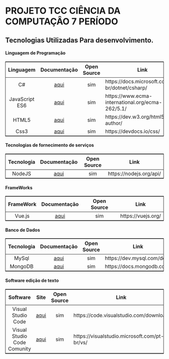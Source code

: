 # PROJETO TCC CIÊNCIA DA COMPUTAÇÂO 7 PERÍODO

<h2>Tecnologias Utilizadas Para desenvolvimento.</h2>

<h4>Linguagem de Programação</h4>

<table style="text-align:center;border:1px solid;">
  <thead>
    <tr>
      <th>Linguagem</th>
      <th>Documentação</th>
      <th>Open Source</th>
      <th>Link</th>
    </tr>
  </thead>
  <tbody>
    <tr>
      <td>C#</td>
      <td><a href="https://docs.microsoft.com/pt-br/dotnet/csharp/">aqui</a></td>
      <td>sim</td>
      <td style="text-align:left;">https://docs.microsoft.com/pt-br/dotnet/csharp/</td>
    </tr>
    <tr>
      <td>JavaScript ES6</td>
      <td><a href="https://www.ecma-international.org/ecma-262/5.1/">aqui</a></td>
      <td>sim</td>
      <td style="text-align:left;">https://www.ecma-international.org/ecma-262/5.1/</td>
    </tr>
    <tr>
      <td>HTML5</td>
      <td><a href="https://dev.w3.org/html5/html-author/">aqui</a></td>
      <td>sim</td>
      <td style="text-align:left;">https://dev.w3.org/html5/html-author/</td>
    </tr>
    <tr>
      <td>Css3</td>
      <td><a href="https://devdocs.io/css/">aqui</a></td>
      <td>sim</td>
      <td style="text-align:left;">https://devdocs.io/css/</td>
    </tr>
  </tbody>
</table>

<h4>Tecnologias de fornecimento de serviços</h4>

<table style="text-align:center;border:1px solid;">
  <thead>
    <tr>
      <th>Tecnologia</th>
      <th>Documentação</th>
      <th>Open Source</th>
      <th>Link</th>
    </tr>
  </thead>
  <tbody>
    <tr>
      <td>NodeJS</td>
      <td><a href="https://nodejs.org/api/">aqui</a></td>
      <td>sim</td>
      <td style="text-align:left;">https://nodejs.org/api/</td>
    </tr>
  </tbody>
</table>

<h4>FrameWorks</h4>


<table style="text-align:center;border:1px solid;">
  <thead>
    <tr>
      <th>FrameWork</th>
      <th>Documentação</th>
      <th>Open Source</th>
      <th>Link</th>
    </tr>
  </thead>
  <tbody>
    <tr>
      <td>Vue.js</td>
      <td><a href="https://vuejs.org/">aqui</a></td>
      <td>sim</td>
      <td style="text-align:left;">https://vuejs.org/</td>
    </tr>
  </tbody>
</table>

<h4>Banco de Dados</h4>

<table style="text-align:center;border:1px solid;">
  <thead>
    <tr>
      <th>Tecnologia</th>
      <th>Documentação</th>
      <th>Open Source</th>
      <th>Link</th>
    </tr>
  </thead>
  <tbody>
    <tr>
      <td>MySql</td>
      <td><a href="https://dev.mysql.com/doc/">aqui</a></td>
      <td>sim</td>
      <td style="text-align:left;">https://dev.mysql.com/doc/</td>
    </tr>
    <tr>
      <td>MongoDB</td>
      <td><a href="https://docs.mongodb.com/">aqui</a></td>
      <td>sim</td>
      <td style="text-align:left;">https://docs.mongodb.com/</td>
    </tr>
  </tbody>
</table>

<h4>Software edição de texto</h4>

<table style="text-align:center;border:1px solid;">
  <thead>
    <tr>
      <th>Software</th>
      <th>Site</th>
      <th>Open Source</th>
      <th>Link</th>
    </tr>
  </thead>
  <tbody>
    <tr>
      <td>Visual Studio Code</td>
      <td><a href="https://code.visualstudio.com/download">aqui</a></td>
      <td>sim</td>
      <td style="text-align:left;">https://code.visualstudio.com/download</td>
    </tr>
    <tr>
      <td>Visual Studio Code Comunity</td>
      <td><a href="https://visualstudio.microsoft.com/pt-br/vs/">aqui</a></td>
      <td>sim</td>
      <td style="text-align:left;">https://visualstudio.microsoft.com/pt-br/vs/</td>
    </tr>
  </tbody>
</table>